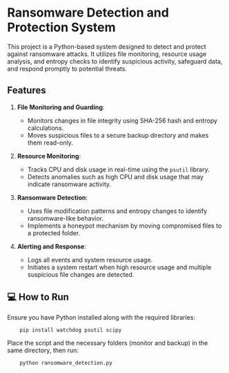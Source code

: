 # Ransomware Detection and Protection System

This project is a Python-based system designed to detect and protect against ransomware attacks. It utilizes file monitoring, resource usage analysis, and entropy checks to identify suspicious activity, safeguard data, and respond promptly to potential threats.

## Features

1. **File Monitoring and Guarding**:
   - Monitors changes in file integrity using SHA-256 hash and entropy calculations.
   - Moves suspicious files to a secure backup directory and makes them read-only.

2. **Resource Monitoring**:
   - Tracks CPU and disk usage in real-time using the `psutil` library.
   - Detects anomalies such as high CPU and disk usage that may indicate ransomware activity.

3. **Ransomware Detection**:
   - Uses file modification patterns and entropy changes to identify ransomware-like behavior.
   - Implements a honeypot mechanism by moving compromised files to a protected folder.

4. **Alerting and Response**:
   - Logs all events and system resource usage.
   - Initiates a system restart when high resource usage and multiple suspicious file changes are detected.

## 💻 How to Run

Ensure you have Python installed along with the required libraries:

```bash
    pip install watchdog psutil scipy
```
Place the script and the necessary folders (monitor and backup) in the same directory, then run:

```bash
    python ransomware_detection.py
```
